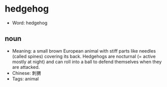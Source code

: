 # hedgehog

- Word: hedgehog

## noun

- Meaning: a small brown European animal with stiff parts like needles (called spines) covering its back. Hedgehogs are nocturnal (= active mostly at night) and can roll into a ball to defend themselves when they are attacked.
- Chinese: 刺猬
- Tags: animal

